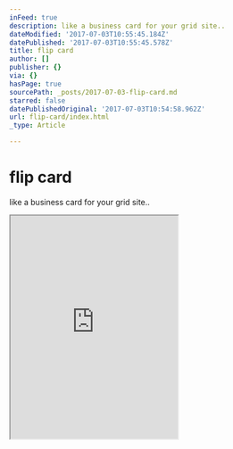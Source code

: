 ```yaml
---
inFeed: true
description: like a business card for your grid site..
dateModified: '2017-07-03T10:55:45.184Z'
datePublished: '2017-07-03T10:55:45.578Z'
title: flip card
author: []
publisher: {}
via: {}
hasPage: true
sourcePath: _posts/2017-07-03-flip-card.md
starred: false
datePublishedOriginal: '2017-07-03T10:54:58.962Z'
url: flip-card/index.html
_type: Article

---
```

# flip card

like a business card for your grid site..

<iframe src="https://the-grid.github.io/ed-userhtml/?g=eJyVVttu2zgQfU6-YuCgWweIZNnOpZVTY4EURVG0QBctUOwjJdISG5okSNpOUuy_75CybEmxlRaGLYozczhn5pB0vBBcR7mSjnDJDPw6BYg2LLvnLtLMWM1yx9cshXGSJDNvXKqnIxZ1eP7A5OlJpgxlJoVEP4BVglM4y_N8dvof2uJ2Tmmp1phZmEWsCwAE7fjEbR-kcXJS03CGSLtQZpmCUY449u9w_CahrDifeS_Pp88FIFDrR-m1IqdOuheYqcEXfGYkv_fpbjh1ZQrTCVYEY0rGi9KlcDm58e81xJZbixp3XEmsZHxtZ6fPWUfWPQqsvDbMMrNm0ZT6Bux5d-Jb9TgYHBpQl6QTrV5c-EDUSyFa1QGGCeKFtK1Ip4Y1d_--IDmL1tzyjAvuHlMoOaVM1gx7XQK7fpBeazNjkqG8V455mkojZRwItnBhtCPhs_eQhVErSVNYGTEsndPpaETJmtMNEbaMJVmyEWVLNaIbr4b4py7OIcGPVJFhmhGH6E8Rl5Q9pDCpFuhWp1erv7EdXtoMfcY2y7PFG_9p1iFw9Nku8C2y_AnVMGFLhKXcakGwylwK3ENRJlR-P2sDmiIjw-n0AupvEr_1KeVKKNNYr0JfkCUXCHinVoYzg9OaUMplkcIVHkvjaidWJ1VkCOUrGyxh0jmFBK8rn6qhk6tXs2OtZw_IpiRUbbzqx2y5-02u8HE2nU7DrjzWo2E06W_R3uFwhxoAPbZaL5FQhfJtOC7kyyb1t9XL9hAbX7cPsfH4pqraHyjcJxBr-VzfuxQdd2Ivlc12rUwJ2uh4kkyTS3K0LZ4IirPBxO9PU0EldeOI4AUG5ky6IJMXu0lyesOujuusK-7dNtVHa14r7vJPk91pOoHqbgFoZUUMJ8LPhl1Vt6xO65byNeSCWPtu0L7DBoAjtcpL64hx7wau5DYOnp-5dbFTRSHY8HW4mF-fzwZzXKKLhtdZmO9Y_EmwnUeL1UTWJq-Pwfy9Fwz88Iq5HXnzFmOEIM_hfGH3aB1DEPpg3gg94BOUNpj_vRcqHj5FO0bPv6gnLgSBHyyD92zNhAr_Vr4o9V0pYeEv-PnPiplH1IG0K-GIv7t21jtlWDPsE1kTmxuuHXwgEi-9_ALuvn2D71zeM-M9vn78Ch8xPT8mkgIeHSB8tePbke5UZDuoHv8DVfktww" height="400" style=""></iframe>